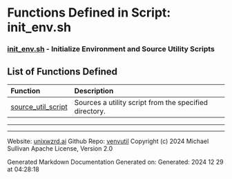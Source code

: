 # Functions Defined in Script: init_env.sh

### [init_env.sh](/docs/shdoc/bin/shinclude/scripts/init_env.sh.md) - Initialize Environment and Source Utility Scripts

## List of Functions Defined

| Function | Description |
|:--|:--|
| [source_util_script](functions/source_util_script.md) | Sources a utility script from the specified directory. |

---

---

Website: [unixwzrd.ai](https://unixwzrd.ai)
Github Repo: [venvutil](https://github.com/unixwzrd/venvutil)
Copyright (c) 2024 Michael Sullivan
Apache License, Version 2.0

Generated Markdown Documentation
Generated on: Generated: 2024 12 29 at 04:28:18
